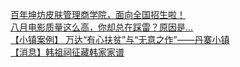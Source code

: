   
[百年坤坊皮肤管理商学院，面向全国招生啦！](http://www.dianyue.me/archives/135/qv9hrkj9hma2stbd/)  
[八月电影质量这么高，你却总在踩雷？原因是...](http://www.dianyue.me/archives/100/t4c8hjpz0kvmfig5/)  
[【小镇案例】 万达“有心扶贫”与“无意之作”——丹寨小镇](http://www.dianyue.me/archives/938/w2jgkqjtotpma4fk/)  
[【消息】韩祖祠征藏韩家家谱](http://www.dianyue.me/archives/668/cqohzbopkn511ouw/)